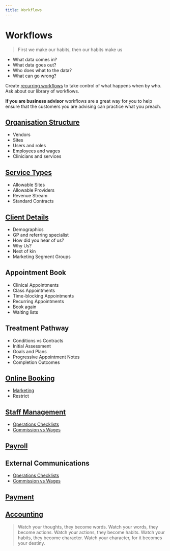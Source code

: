 ```yaml
---
title: Workflows
---
```


# Workflows

> First we make our habits, then our habits make us

- What data comes in?
- What data goes out?
- Who does what to the data?
- What can go wrong?

Create [recurring workflows](./staff-management/how-to-create-recurring-workflows/) to take control of what happens when by who. Ask about our library of workflows.

**If you are business advisor** workflows are a great way for you to help ensure that the customers you are advising can practice what you preach.

## [Organisation Structure](./organisation-structure/)

- Vendors
- Sites
- Users and roles
- Employees and wages
- Clinicians and services

## [Service Types](./service-types/)

- Allowable Sites
- Allowable Providers
- Revenue Stream
- Standard Contracts

## [Client Details](./client-details/)

- Demographics
- GP and referring specialist
- How did you hear of us?
- Why Us?
- Next of kin
- Marketing Segment Groups

## Appointment Book

- Clinical Appointments
- Class Appointments
- Time-blocking Appointments
- Recurring Appointments
- Book again
- Waiting lists

## Treatment Pathway

- Conditions vs Contracts
- Initial Assessment
- Goals and Plans
- Progressive Appointment Notes
- Completion Outcomes

## [Online Booking](./online-booking/)

- [Marketing](./online-booking/marketing/)
- Restrict

## [Staff Management](./staff-management/)

- [Operations Checklists](./staff-management/how-to-create-operations-checklists/)
- [Commission vs Wages](./staff-management/commissions/)

## [Payroll](./payroll/)

## External Communications

- [Operations Checklists](./how-to-create-operations-checklists/)
- [Commission vs Wages](./commissions/)

## [Payment](./payment/)

## [Accounting](./accounting/)

> Watch your thoughts, they become words. Watch your words, they become actions. Watch your actions, they become habits. Watch your habits, they become character. Watch your character, for it becomes your destiny.

